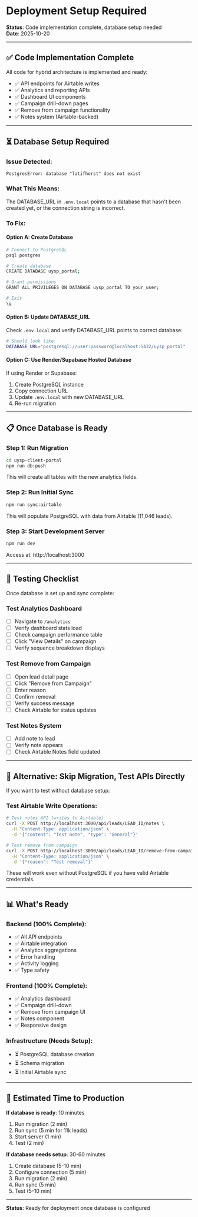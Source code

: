 # Deployment Setup Required

**Status**: Code implementation complete, database setup needed  
**Date**: 2025-10-20

---

## ✅ Code Implementation Complete

All code for hybrid architecture is implemented and ready:
- ✅ API endpoints for Airtable writes
- ✅ Analytics and reporting APIs
- ✅ Dashboard UI components
- ✅ Campaign drill-down pages
- ✅ Remove from campaign functionality
- ✅ Notes system (Airtable-backed)

---

## ⏳ Database Setup Required

### Issue Detected:
```
PostgresError: database "latifhorst" does not exist
```

### What This Means:
The DATABASE_URL in `.env.local` points to a database that hasn't been created yet, or the connection string is incorrect.

### To Fix:

#### Option A: Create Database
```bash
# Connect to PostgreSQL
psql postgres

# Create database
CREATE DATABASE uysp_portal;

# Grant permissions
GRANT ALL PRIVILEGES ON DATABASE uysp_portal TO your_user;

# Exit
\q
```

#### Option B: Update DATABASE_URL
Check `.env.local` and verify DATABASE_URL points to correct database:
```bash
# Should look like:
DATABASE_URL="postgresql://user:password@localhost:5432/uysp_portal"
```

#### Option C: Use Render/Supabase Hosted Database
If using Render or Supabase:
1. Create PostgreSQL instance
2. Copy connection URL
3. Update `.env.local` with new DATABASE_URL
4. Re-run migration

---

## 📋 Once Database is Ready

### Step 1: Run Migration
```bash
cd uysp-client-portal
npm run db:push
```

This will create all tables with the new analytics fields.

### Step 2: Run Initial Sync
```bash
npm run sync:airtable
```

This will populate PostgreSQL with data from Airtable (11,046 leads).

### Step 3: Start Development Server
```bash
npm run dev
```

Access at: http://localhost:3000

---

## 🧪 Testing Checklist

Once database is set up and sync complete:

### Test Analytics Dashboard
- [ ] Navigate to `/analytics`
- [ ] Verify dashboard stats load
- [ ] Check campaign performance table
- [ ] Click "View Details" on campaign
- [ ] Verify sequence breakdown displays

### Test Remove from Campaign
- [ ] Open lead detail page
- [ ] Click "Remove from Campaign"
- [ ] Enter reason
- [ ] Confirm removal
- [ ] Verify success message
- [ ] Check Airtable for status updates

### Test Notes System
- [ ] Add note to lead
- [ ] Verify note appears
- [ ] Check Airtable Notes field updated

---

## 🔧 Alternative: Skip Migration, Test APIs Directly

If you want to test without database setup:

### Test Airtable Write Operations:
```bash
# Test notes API (writes to Airtable)
curl -X POST http://localhost:3000/api/leads/LEAD_ID/notes \
  -H "Content-Type: application/json" \
  -d '{"content": "Test note", "type": "General"}'

# Test remove from campaign
curl -X POST http://localhost:3000/api/leads/LEAD_ID/remove-from-campaign \
  -H "Content-Type: application/json" \
  -d '{"reason": "Test removal"}'
```

These will work even without PostgreSQL if you have valid Airtable credentials.

---

## 📊 What's Ready

### Backend (100% Complete):
- ✅ All API endpoints
- ✅ Airtable integration
- ✅ Analytics aggregations
- ✅ Error handling
- ✅ Activity logging
- ✅ Type safety

### Frontend (100% Complete):
- ✅ Analytics dashboard
- ✅ Campaign drill-down
- ✅ Remove from campaign UI
- ✅ Notes component
- ✅ Responsive design

### Infrastructure (Needs Setup):
- ⏳ PostgreSQL database creation
- ⏳ Schema migration
- ⏳ Initial Airtable sync

---

## 🚀 Estimated Time to Production

**If database is ready**: 10 minutes
1. Run migration (2 min)
2. Run sync (5 min for 11k leads)
3. Start server (1 min)
4. Test (2 min)

**If database needs setup**: 30-60 minutes
1. Create database (5-10 min)
2. Configure connection (5 min)
3. Run migration (2 min)
4. Run sync (5 min)
5. Test (5-10 min)

---

**Status**: Ready for deployment once database is configured

